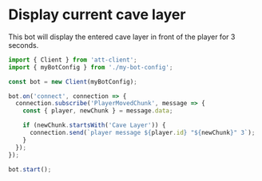 # Display current cave layer

This bot will display the entered cave layer in front of the player for 3 seconds.

```ts
import { Client } from 'att-client';
import { myBotConfig } from './my-bot-config';

const bot = new Client(myBotConfig);

bot.on('connect', connection => {
  connection.subscribe('PlayerMovedChunk', message => {
    const { player, newChunk } = message.data;

    if (newChunk.startsWith('Cave Layer')) {
      connection.send(`player message ${player.id} "${newChunk}" 3`);
    }
  });
});

bot.start();
```
